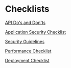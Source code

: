 # Checklists

[API Do's and Don'ts](api-checklist.md)&#x20;

[Application Security Checklist](security-checklist/)

[Security Guidelines ](security-checklist/security-guidelines.md)

[Performance Checklist](performance-checklist.md)

[Deployment Checklist](deployment-checklist.md)
